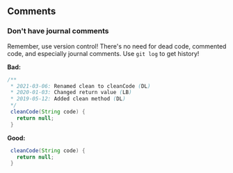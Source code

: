## Comments

### Don't have journal comments

Remember, use version control! There's no need for dead code, commented code, and especially journal comments. Use `git log` to get history!

**Bad:**

```java
/**
 * 2021-03-06: Renamed clean to cleanCode (DL)
 * 2020-01-03: Changed return value (LB)
 * 2019-05-12: Added clean method (DL)
 */
 cleanCode(String code) {
   return null;
 }
```

**Good:**

```java
 cleanCode(String code) {
   return null;
 }
```